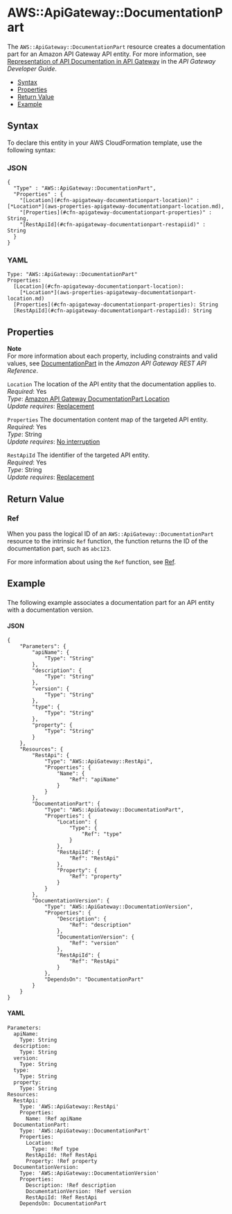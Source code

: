# AWS::ApiGateway::DocumentationPart<a name="aws-resource-apigateway-documentationpart"></a>

The `AWS::ApiGateway::DocumentationPart` resource creates a documentation part for an Amazon API Gateway API entity\. For more information, see [ Representation of API Documentation in API Gateway](http://docs.aws.amazon.com/apigateway/latest/developerguide/api-gateway-documenting-api-content-representation.html) in the *API Gateway Developer Guide*\.


+ [Syntax](#aws-resource-apigateway-documentationpart-syntax)
+ [Properties](#aws-resource-apigateway-documentationpart-properties)
+ [Return Value](#aws-resource-apigateway-documentationpart-returnvalues)
+ [Example](#aws-resource-apigateway-documentationpart-examples)

## Syntax<a name="aws-resource-apigateway-documentationpart-syntax"></a>

To declare this entity in your AWS CloudFormation template, use the following syntax:

### JSON<a name="aws-resource-apigateway-documentationpart-syntax.json"></a>

```
{
  "Type" : "AWS::ApiGateway::DocumentationPart",
  "Properties" : {
    "[Location](#cfn-apigateway-documentationpart-location)" : [*Location*](aws-properties-apigateway-documentationpart-location.md),
    "[Properties](#cfn-apigateway-documentationpart-properties)" : String,
    "[RestApiId](#cfn-apigateway-documentationpart-restapiid)" : String
  }
}
```

### YAML<a name="aws-resource-apigateway-documentationpart-syntax.yaml"></a>

```
Type: "AWS::ApiGateway::DocumentationPart"
Properties:
  [Location](#cfn-apigateway-documentationpart-location): 
    [*Location*](aws-properties-apigateway-documentationpart-location.md)
  [Properties](#cfn-apigateway-documentationpart-properties): String
  [RestApiId](#cfn-apigateway-documentationpart-restapiid): String
```

## Properties<a name="aws-resource-apigateway-documentationpart-properties"></a>

**Note**  
For more information about each property, including constraints and valid values, see [ DocumentationPart](http://docs.aws.amazon.com/apigateway/api-reference/resource/documentation-part) in the *Amazon API Gateway REST API Reference*\.

`Location`  <a name="cfn-apigateway-documentationpart-location"></a>
The location of the API entity that the documentation applies to\.  
 *Required*: Yes  
 *Type*: [Amazon API Gateway DocumentationPart Location](aws-properties-apigateway-documentationpart-location.md)  
 *Update requires*: [Replacement](using-cfn-updating-stacks-update-behaviors.md#update-replacement) 

`Properties`  <a name="cfn-apigateway-documentationpart-properties"></a>
The documentation content map of the targeted API entity\.  
 *Required*: Yes  
*Type*: String  
 *Update requires*: [No interruption](using-cfn-updating-stacks-update-behaviors.md#update-no-interrupt) 

`RestApiId`  <a name="cfn-apigateway-documentationpart-restapiid"></a>
The identifier of the targeted API entity\.  
 *Required*: Yes  
*Type*: String  
 *Update requires*: [Replacement](using-cfn-updating-stacks-update-behaviors.md#update-replacement) 

## Return Value<a name="aws-resource-apigateway-documentationpart-returnvalues"></a>

### Ref<a name="aws-resource-apigateway-documentationpart-ref"></a>

When you pass the logical ID of an `AWS::ApiGateway::DocumentationPart` resource to the intrinsic `Ref` function, the function returns the ID of the documentation part, such as `abc123`\. 

For more information about using the `Ref` function, see [Ref](intrinsic-function-reference-ref.md)\.

## Example<a name="aws-resource-apigateway-documentationpart-examples"></a>

### <a name="w3ab2c21c10c40c13b3"></a>

The following example associates a documentation part for an API entity with a documentation version\.

#### JSON<a name="aws-resource-apigateway-documentationpart-example1.json"></a>

```
{
    "Parameters": {
        "apiName": {
            "Type": "String"
        },
        "description": {
            "Type": "String"
        },
        "version": {
            "Type": "String"
        },
        "type": {
            "Type": "String"
        },
        "property": {
            "Type": "String"
        }
    },
    "Resources": {
        "RestApi": {
            "Type": "AWS::ApiGateway::RestApi",
            "Properties": {
                "Name": {
                    "Ref": "apiName"
                }
            }
        },
        "DocumentationPart": {
            "Type": "AWS::ApiGateway::DocumentationPart",
            "Properties": {
                "Location": {
                    "Type": {
                        "Ref": "type"
                    }
                },
                "RestApiId": {
                    "Ref": "RestApi"
                },
                "Property": {
                    "Ref": "property"
                }
            }
        },
        "DocumentationVersion": {
            "Type": "AWS::ApiGateway::DocumentationVersion",
            "Properties": {
                "Description": {
                    "Ref": "description"
                },
                "DocumentationVersion": {
                    "Ref": "version"
                },
                "RestApiId": {
                    "Ref": "RestApi"
                }
            },
            "DependsOn": "DocumentationPart"
        }
    }
}
```

#### YAML<a name="aws-resource-apigateway-documentationpart-example1.yaml"></a>

```
Parameters:
  apiName:
    Type: String
  description:
    Type: String
  version:
    Type: String
  type:
    Type: String
  property:
    Type: String
Resources:
  RestApi:
    Type: 'AWS::ApiGateway::RestApi'
    Properties:
      Name: !Ref apiName
  DocumentationPart:
    Type: 'AWS::ApiGateway::DocumentationPart'
    Properties:
      Location:
        Type: !Ref type
      RestApiId: !Ref RestApi
      Property: !Ref property
  DocumentationVersion:
    Type: 'AWS::ApiGateway::DocumentationVersion'
    Properties:
      Description: !Ref description
      DocumentationVersion: !Ref version
      RestApiId: !Ref RestApi
    DependsOn: DocumentationPart
```